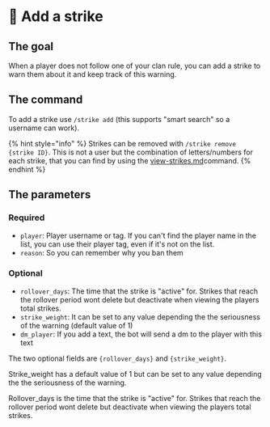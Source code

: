 # 🎳 Add a strike

## The goal

When a player does not follow one of your clan rule, you can add a strike to warn them about it and keep track of this warning.

## The command

To add a strike use `/strike add` (this supports "smart search" so a username can work).&#x20;

{% hint style="info" %}
Strikes can be removed with `/strike remove {strike ID}`. This is not a user but the combination of letters/numbers for each strike, that you can find by using the [view-strikes.md](view-strikes.md "mention")command.
{% endhint %}

## The parameters

### Required

* `player`: Player username or tag. If you can't find the player name in the list, you can use their player tag, even if it's not on the list.
* `reason`: So you can remember why you ban them

### Optional

* `rollover_days`: The time that the strike is "active" for. Strikes that reach the rollover period wont delete but deactivate when viewing the players total strikes.
* `strike_weight`: It can be set to any value depending the the seriousness of the warning (default value of 1)
* `dm_player`: If you add a text, the bot will send a dm to the player with this text

The two optional fields are `{rollover_days}` and `{strike_weight}`.&#x20;

Strike\_weight has a default value of 1 but can be set to any value depending the the seriousness of the warning.&#x20;

Rollover\_days is the time that the strike is "active" for. Strikes that reach the rollover period wont delete but deactivate when viewing the players total strikes.
